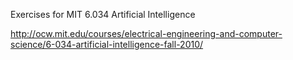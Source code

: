 Exercises for MIT 6.034 Artificial Intelligence

http://ocw.mit.edu/courses/electrical-engineering-and-computer-science/6-034-artificial-intelligence-fall-2010/

